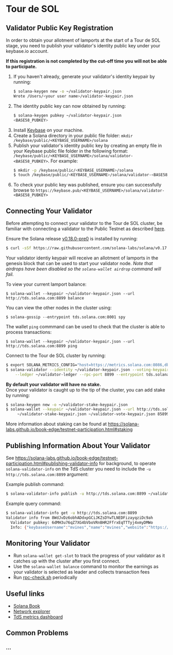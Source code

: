 # Tour de SOL

## Validator Public Key Registration
In order to obtain your allotment of lamports at the start of a Tour de SOL
stage, you need to publish your validator's identity public key under your
keybase.io account.

**If this registration is not completed by the cut-off time you will not be able to participate.**

1. If you haven't already, generate your validator's identity keypair by running:
     ```bash
     $ solana-keygen new -o ~/validator-keypair.json
     Wrote /Users/<your user name>/validator-keypair.json
     ```
2. The identity public key can now obtained by running:
     ```bash
     $ solana-keygen pubkey ~/validator-keypair.json
     <BASE58_PUBKEY>
     ```
3. Install [Keybase](https://keybase.io/download) on your machine.
3. Create a Solana directory in your public file folder: `mkdir /keybase/public/<KEYBASE_USERNAME>/solana`
4. Publish your validator's identity public key by creating an empty file in your Keybase public file folder in the following format: `/keybase/public/<KEYBASE_USERNAME>/solana/validator-<BASE58_PUBKEY>`.   For example:
     ```bash
     $ mkdir -p /keybase/public/<KEYBASE_USERNAME>/solana
     $ touch /keybase/public/<KEYBASE_USERNAME>/solana/validator-<BASE58_PUBKEY>
     ```
5. To check your public key was published, ensure you can successfully browse to     `https://keybase.pub/<KEYBASE_USERNAME>/solana/validator-<BASE58_PUBKEY>`


## Connecting Your Validator

Before attempting to connect your validator to the Tour de SOL cluster, be
familiar with connecting a validator to the Public Testnet as described
[here](https://solana-labs.github.io/book-edge/testnet-participation.html).

Ensure the Solana release [v0.18.0-pre0](https://github.com/solana-labs/solana/releases/tag/v0.18.0-pre0) is installed by running:
```bash
$ curl -sSf https://raw.githubusercontent.com/solana-labs/solana/v0.17.1/install/solana-install-init.sh | sh -s - 0.18.0-pre0
```

Your validator identiy keypair will receive an allotment of lamports
in the genesis block that can be used to start your validator node.
*Note that airdrops have been disabled so the `solana-wallet airdrop` command will fail.*

To view your current lamport balance:
```
$ solana-wallet --keypair ~/validator-keypair.json --url http://tds.solana.com:8899 balance
```

You can view the other nodes in the cluster using:
```
$ solana-gossip --entrypoint tds.solana.com:8001 spy
```

The wallet `ping` commmand can be used to check that the cluster is able to process transactions:
```
$ solana-wallet --keypair ~/validator-keypair.json --url http://tds.solana.com:8899 ping
```

Connect to the Tour de SOL cluster by running:
```bash
$ export SOLANA_METRICS_CONFIG="host=https://metrics.solana.com:8086,db=tds,u=tds_writer,p=dry_run"
$ solana-validator --identity ~/validator-keypair.json --voting-keypair ~/validator-vote-keypair.json \
    --ledger ~/validator-ledger --rpc-port 8899 --entrypoint tds.solana.com:8001
```

**By default your validator will have no stake.**  
Once your validator is caught up to the tip of the cluster, you can add stake by running:
```bash
$ solana-keygen new -o ~/validator-stake-keypair.json
$ solana-wallet --keypair ~/validator-keypair.json --url http://tds.solana.com:8899 delegate-stake \
     ~/validator-stake-keypair.json ~/validator-vote-keypair.json 8589934592
```

More information about staking can be found at https://solana-labs.github.io/book-edge/testnet-participation.html#staking

## Publishing Information About Your Validator
See https://solana-labs.github.io/book-edge/testnet-participation.html#publishing-validator-info for background, to operate `solana-validator-info` on the TdS cluster you need to include the `-u http://tds.solana.com:8899` argument:

Example publish command:
```bash
$ solana-validator-info publish -u http://tds.solana.com:8899 ~/validator-keypair.json ...
```

Example query command:
```bash
$ solana-validator-info get -u http://tds.solana.com:8899 
Validator info from 8WdJvDz6obhADdxpGCiJKZsDYwTLNEDFizayqziDc9ah
  Validator pubkey: 6dMH3u76qZ7XG4bVboVRnBHR2FfrxEqTTTyj4xmyDMWo
  Info: {"keybaseUsername":"mvines","name":"mvines","website":"https://solana.com"}
```

## Monitoring Your Validator
* Run `solana-wallet get-slot` to track the progress of your validator as it catches up with the cluster after you first connect.
* Use the `solana-wallet balance` command to monitor the earnings as your
  validator is selected as leader and collects transaction fees
* Run [rpc-check.sh](https://github.com/solana-labs/tour-de-sol/blob/master/rpc-check.sh) periodically

## Useful links
* [Solana Book](https://solana-labs.github.io/book-edge/)
* [Network explorer](http://explorer.solana.com/)
* [TdS metrics dashboard](https://metrics.solana.com:3000/d/testnet-edge/testnet-monitor-edge?refresh=1m&from=now-15m&to=now&var-testnet=tds&orgId=2)

## Common Problems

### ...
